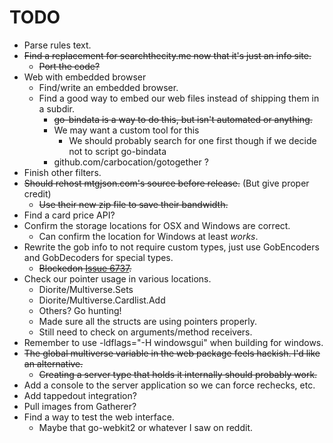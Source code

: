 TODO
====

* Parse rules text.
* ~~Find a replacement for searchthecity.me now that it's just an info site.~~
    * ~~Port the code?~~
* Web with embedded browser
	* Find/write an embedded browser.
	* Find a good way to embed our web files instead of shipping them in a subdir.
		* ~~go-bindata is a way to do this, but isn't automated or anything.~~
		* We may want a custom tool for this
			* We should probably search for one first though if we decide not to script go-bindata
		* github.com/carbocation/gotogether ?
* Finish other filters.
* ~~Should rehost mtgjson.com's source before release.~~ (But give proper credit)
    * ~~Use their new zip file to save their bandwidth.~~
* Find a card price API?
* Confirm the storage locations for OSX and Windows are correct.
	* Can confirm the location for Windows at least *works*.
* Rewrite the gob info to not require custom types, just use GobEncoders and GobDecoders for special types.
    * ~~Blockedon [Issue 6737](https://code.google.com/p/go/issues/detail?id=6737).~~
* Check our pointer usage in various locations.
    * Diorite/Multiverse.Sets
	* Diorite/Multiverse.Cardlist.Add
	* Others? Go hunting!
	* Made sure all the structs are using pointers properly.
	* Still need to check on arguments/method receivers.
* Remember to use -ldflags="-H windowsgui" when building for windows.
* ~~The global multiverse variable in the web package feels hackish. I'd like an alternative.~~
	* ~~Creating a server type that holds it internally should probably work.~~
* Add a console to the server application so we can force rechecks, etc.
* Add tappedout integration?
* Pull images from Gatherer?
* Find a way to test the web interface.
	* Maybe that go-webkit2 or whatever I saw on reddit.
